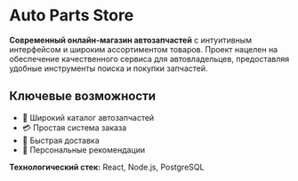 # Auto Parts Store

**Современный онлайн-магазин автозапчастей** с интуитивным интерфейсом и широким ассортиментом товаров. Проект нацелен на обеспечение качественного сервиса для автовладельцев, предоставляя удобные инструменты поиска и покупки запчастей.

## Ключевые возможности
- 🚗 Широкий каталог автозапчастей
- 💳 Простая система заказа
- 🚚 Быстрая доставка
- 👥 Персональные рекомендации

**Технологический стек:** React, Node.js, PostgreSQL
